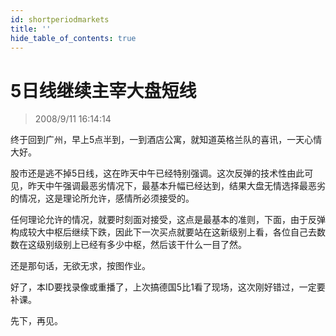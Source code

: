 ```yaml
---
id: shortperiodmarkets 
title: ''
hide_table_of_contents: true
---
```


# 5日线继续主宰大盘短线

> 2008/9/11 16:14:14

<div style={{color: '#CC0000', fontWeight: 'bold', fontSize: '18px'}}>

终于回到广州，早上5点半到，一到酒店公寓，就知道英格兰队的喜讯，一天心情大好。
</div>

<div style={{color: '#333300', fontWeight: 'bold', fontSize: '18px'}}>

股市还是逃不掉5日线，这在昨天中午已经特别强调。这次反弹的技术性由此可见，昨天中午强调最恶劣情况下，最基本升幅已经达到，结果大盘无情选择最恶劣的情况，这是理论所允许，感情所必须接受的。

 

任何理论允许的情况，就要时刻面对接受，这点是最基本的准则，下面，由于反弹构成较大中枢后继续下跌，因此下一次买点就要站在这新级别上看，各位自己去数数在这级别级别上已经有多少中枢，然后该干什么一目了然。

 

还是那句话，无欲无求，按图作业。

</div>

<div style={{color: '#CC0000', fontWeight: 'bold', fontSize: '18px'}}>

好了，本ID要找录像或重播了，上次搞德国5比1看了现场，这次刚好错过，一定要补课。

 

先下，再见。

</div>